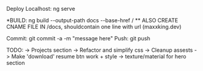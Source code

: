 Deploy Localhost: ng serve

*BUILD: ng build --output-path docs --base-href /
** ALSO CREATE CNAME FILE IN /docs, shouldcontain one line with url (maxxking.dev)

Commit: git commit -a -m "message here"
Push: git push

TODO:
-> Projects section
-> Refactor and simplify css
-> Cleanup assests
-> Make 'download' resume btn work + style
-> texture/material for hero section